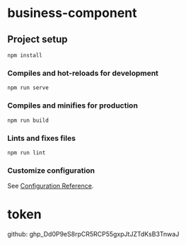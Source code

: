 # business-component

## Project setup

```
npm install
```

### Compiles and hot-reloads for development

```
npm run serve
```

### Compiles and minifies for production

```
npm run build
```

### Lints and fixes files

```
npm run lint
```

### Customize configuration

See [Configuration Reference](https://cli.vuejs.org/config/).

# token

github: 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

